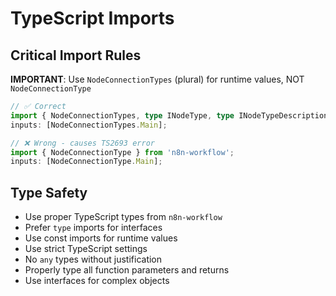 # TypeScript Imports

## Critical Import Rules

**IMPORTANT**: Use `NodeConnectionTypes` (plural) for runtime values, NOT `NodeConnectionType`

```typescript
// ✅ Correct
import { NodeConnectionTypes, type INodeType, type INodeTypeDescription } from 'n8n-workflow';
inputs: [NodeConnectionTypes.Main];

// ❌ Wrong - causes TS2693 error
import { NodeConnectionType } from 'n8n-workflow';
inputs: [NodeConnectionType.Main];
```

## Type Safety

- Use proper TypeScript types from `n8n-workflow`
- Prefer `type` imports for interfaces
- Use const imports for runtime values
- Use strict TypeScript settings
- No `any` types without justification
- Properly type all function parameters and returns
- Use interfaces for complex objects

